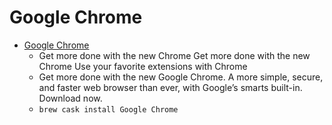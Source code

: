 # Google Chrome
- [Google Chrome](https://www.google.com/chrome/)
  -  Get more done with the new Chrome               Get more done with the new Chrome               Use your favorite extensions with Chrome
  - Get more done with the new Google Chrome. A more simple, secure, and faster web browser than ever, with Google’s smarts built-in. Download now.
  - `brew cask install Google Chrome`
